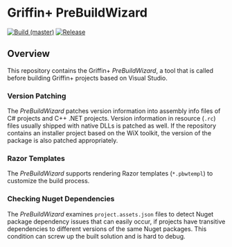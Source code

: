 # Griffin+ PreBuildWizard

[![Build (master)](https://img.shields.io/appveyor/ci/ravenpride/prebuildwizard/master.svg?logo=appveyor)](https://ci.appveyor.com/project/ravenpride/prebuildwizard/branch/master)
[![Release](https://img.shields.io/github/release/griffinplus/prebuildwizard.svg?logo=github)](https://github.com/GriffinPlus/PreBuildWizard/releases)


## Overview

This repository contains the Griffin+ *PreBuildWizard*, a tool that is called before building Griffin+ projects
based on Visual Studio.

### Version Patching

The *PreBuildWizard* patches version information into assembly info files of C# projects and C++ .NET projects.
Version information in resource (`.rc`) files usually shipped with native DLLs is patched as well. If the repository
contains an installer project based on the WiX toolkit, the version of the package is also patched appropriately.

### Razor Templates

The *PreBuildWizard* supports rendering Razor templates (`*.pbwtempl`) to customize the build process.

### Checking Nuget Dependencies

The *PreBuildWizard* examines `project.assets.json` files to detect Nuget package dependency issues that can easily
occur, if projects have transitive dependencies to different versions of the same Nuget packages. This condition
can screw up the built solution and is hard to debug.
